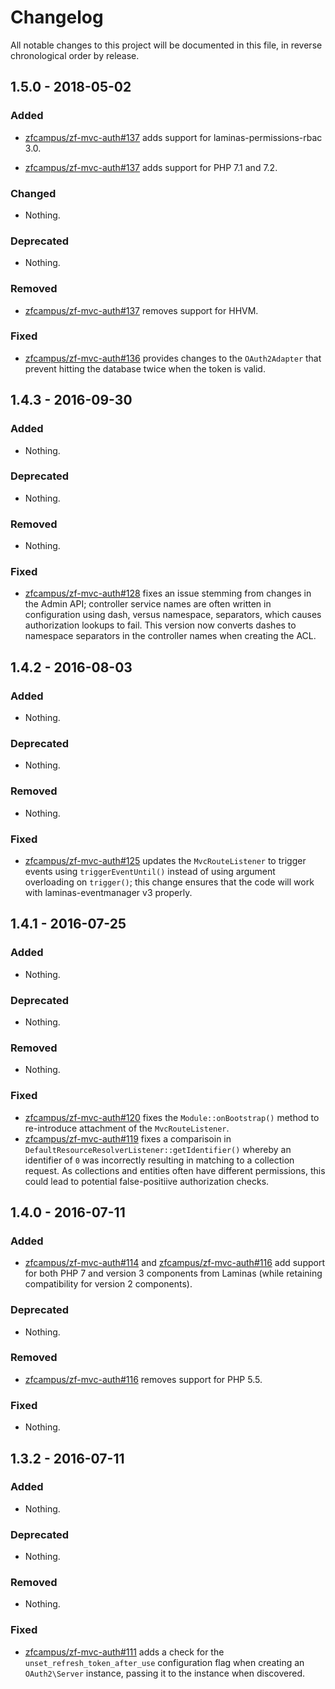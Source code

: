 # Changelog

All notable changes to this project will be documented in this file, in reverse chronological order by release.

## 1.5.0 - 2018-05-02

### Added

- [zfcampus/zf-mvc-auth#137](https://github.com/zfcampus/zf-mvc-auth/pull/137) adds support for laminas-permissions-rbac 3.0.

- [zfcampus/zf-mvc-auth#137](https://github.com/zfcampus/zf-mvc-auth/pull/137) adds support for PHP 7.1 and 7.2.

### Changed

- Nothing.

### Deprecated

- Nothing.

### Removed

- [zfcampus/zf-mvc-auth#137](https://github.com/zfcampus/zf-mvc-auth/pull/137) removes support for HHVM.

### Fixed

- [zfcampus/zf-mvc-auth#136](https://github.com/zfcampus/zf-mvc-auth/pull/136) provides changes to the `OAuth2Adapter` that prevent hitting
  the database twice when the token is valid.

## 1.4.3 - 2016-09-30

### Added

- Nothing.

### Deprecated

- Nothing.

### Removed

- Nothing.

### Fixed

- [zfcampus/zf-mvc-auth#128](https://github.com/zfcampus/zf-mvc-auth/pull/128) fixes an issue
  stemming from changes in the Admin API; controller service names are often
  written in configuration using dash, versus namespace, separators, which
  causes authorization lookups to fail. This version now converts dashes to
  namespace separators in the controller names when creating the ACL.

## 1.4.2 - 2016-08-03

### Added

- Nothing.

### Deprecated

- Nothing.

### Removed

- Nothing.

### Fixed

- [zfcampus/zf-mvc-auth#125](https://github.com/zfcampus/zf-mvc-auth/pull/125) updates the
  `MvcRouteListener` to trigger events using `triggerEventUntil()` instead
  of using argument overloading on `trigger()`; this change ensures that the
  code will work with laminas-eventmanager v3 properly.

## 1.4.1 - 2016-07-25

### Added

- Nothing.

### Deprecated

- Nothing.

### Removed

- Nothing.

### Fixed

- [zfcampus/zf-mvc-auth#120](https://github.com/zfcampus/zf-mvc-auth/pull/120) fixes the
  `Module::onBootstrap()` method to re-introduce attachment of the
  `MvcRouteListener`.
- [zfcampus/zf-mvc-auth#119](https://github.com/zfcampus/zf-mvc-auth/pull/119) fixes a comparisoin
  in `DefaultResourceResolverListener::getIdentifier()` whereby an identifier of
  `0` was incorrectly resulting in matching to a collection request. As
  collections and entities often have different permissions, this could lead to
  potential false-positiive authorization checks.

## 1.4.0 - 2016-07-11

### Added

- [zfcampus/zf-mvc-auth#114](https://github.com/zfcampus/zf-mvc-auth/pull/114) and
  [zfcampus/zf-mvc-auth#116](https://github.com/zfcampus/zf-mvc-auth/pull/116) add support for both
  PHP 7 and version 3 components from Laminas (while retaining
  compatibility for version 2 components).

### Deprecated

- Nothing.

### Removed

- [zfcampus/zf-mvc-auth#116](https://github.com/zfcampus/zf-mvc-auth/pull/116) removes support for
  PHP 5.5.

### Fixed

- Nothing.

## 1.3.2 - 2016-07-11

### Added

- Nothing.

### Deprecated

- Nothing.

### Removed

- Nothing.

### Fixed

- [zfcampus/zf-mvc-auth#111](https://github.com/zfcampus/zf-mvc-auth/pull/111) adds a check for the
  `unset_refresh_token_after_use` configuration flag when creating an
  `OAuth2\Server` instance, passing it to the instance when discovered.
